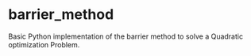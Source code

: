 # barrier_method
Basic Python implementation of the barrier method to solve a Quadratic optimization Problem.
